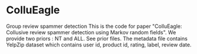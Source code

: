# ColluEagle
Group review spammer detection
This is the code for paper "ColluEagle: Collusive review spammer detection using Markov random fields".
We provide two priors : NT and ALL. See prior files.
The metadata file contains YelpZip dataset which contains user id, product id, rating, label, review date.
